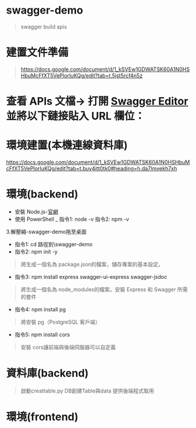 # swagger-demo
> swagger build apis
# 建置文件準備
> https://docs.google.com/document/d/1_kSVEw1GDWATSK60A1N0HSHbuMcFfXT5VePlorIuKQg/edit?tab=t.5jst5rcf4n5z

# 查看 APIs 文檔-> 打開 [Swagger Editor](https://editor.swagger.io/) 並將以下鏈接貼入 URL 欄位：

# 環境建置(本機連線資料庫)
https://docs.google.com/document/d/1_kSVEw1GDWATSK60A1N0HSHbuMcFfXT5VePlorIuKQg/edit?tab=t.buy4itt0tk0#heading=h.da7lmvekh7xh

# 環境(backend)
- 安裝 Node.js-[官網](https://nodejs.org/en)
- 使用 PowerShell
_ 指令1: node -v
指令2: npm -v

3.解壓縮-swagger-demo拖至桌面
- 指令1: cd 路徑到\swagger-demo
- 指令2: npm init -y
> 將生成一個名為 package.json的檔案，儲存專案的基本設定。
- 指令3: npm install express swagger-ui-express swagger-jsdoc
> 將生成一個名為 node_modules的檔案，安裝 Express 和 Swagger 所需的套件
- 指令4: npm install pg
> 將安裝 pg（PostgreSQL 客戶端）
- 指令5: npm install cors
> 安裝 cors讓前端與後端伺服器可以自定義

# 資料庫(backend) 
> 啟動creattable.py
> DB創建Table與data 提供後端程式取用

# 環境(frontend)
>

